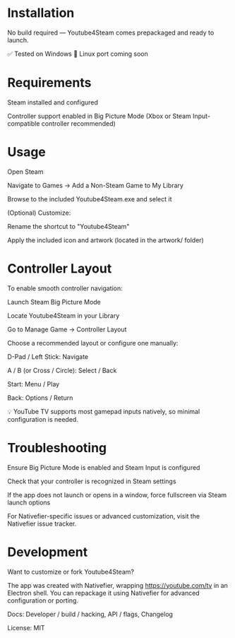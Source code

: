 # Installation
No build required — Youtube4Steam comes prepackaged and ready to launch.

✅ Tested on Windows
🐧 Linux port coming soon

# Requirements
Steam installed and configured

Controller support enabled in Big Picture Mode (Xbox or Steam Input-compatible controller recommended)

# Usage
Open Steam

Navigate to Games → Add a Non-Steam Game to My Library

Browse to the included Youtube4Steam.exe and select it

(Optional) Customize:

Rename the shortcut to "Youtube4Steam"

Apply the included icon and artwork (located in the artwork/ folder)

# Controller Layout
To enable smooth controller navigation:

Launch Steam Big Picture Mode

Locate Youtube4Steam in your Library

Go to Manage Game → Controller Layout

Choose a recommended layout or configure one manually:

D-Pad / Left Stick: Navigate

A / B (or Cross / Circle): Select / Back

Start: Menu / Play

Back: Options / Return

💡 YouTube TV supports most gamepad inputs natively, so minimal configuration is needed.

# Troubleshooting
Ensure Big Picture Mode is enabled and Steam Input is configured

Check that your controller is recognized in Steam settings

If the app does not launch or opens in a window, force fullscreen via Steam launch options

For Nativefier-specific issues or advanced customization, visit the Nativefier issue tracker.

# Development
Want to customize or fork Youtube4Steam?

The app was created with Nativefier, wrapping https://youtube.com/tv in an Electron shell. You can repackage it using Nativefier for advanced configuration or porting.

Docs: Developer / build / hacking, API / flags,
Changelog

License: MIT
